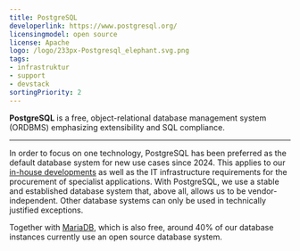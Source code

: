 ```yaml
---
title: PostgreSQL
developerlink: https://www.postgresql.org/
licensingmodel: open source
license: Apache
logo: /logo/233px-Postgresql_elephant.svg.png
tags:
- infrastruktur
- support
- devstack
sortingPriority: 2
---
```

__PostgreSQL__ is a free, object-relational database management system (ORDBMS) emphasizing extensibility and SQL compliance.


---

In order to focus on one technology, PostgreSQL has been preferred as the default database system for new use cases since 2024.
This applies to our [in-house developments](publish) as well as the IT infrastructure requirements for the procurement of specialist applications.
With PostgreSQL, we use a stable and established database system that, above all, allows us to be vendor-independent.
Other database systems can only be used in technically justified exceptions.

Together with [MariaDB](mariadb), which is also free, around 40% of our database instances currently use an open source database system.
